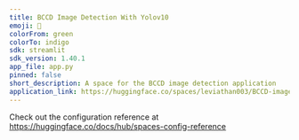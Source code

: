 ```yaml
---
title: BCCD Image Detection With Yolov10
emoji: 🐠
colorFrom: green
colorTo: indigo
sdk: streamlit
sdk_version: 1.40.1
app_file: app.py
pinned: false
short_description: A space for the BCCD image detection application
application_link: https://huggingface.co/spaces/leviathan003/BCCD-image-detection-with-yolov10
---
```


Check out the configuration reference at https://huggingface.co/docs/hub/spaces-config-reference
